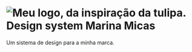 # ![Meu logo, da inspiração da tulipa.](images/MeuLogo_FundoClaro.png) Design system Marina Micas
Um sistema de design para a minha marca.

